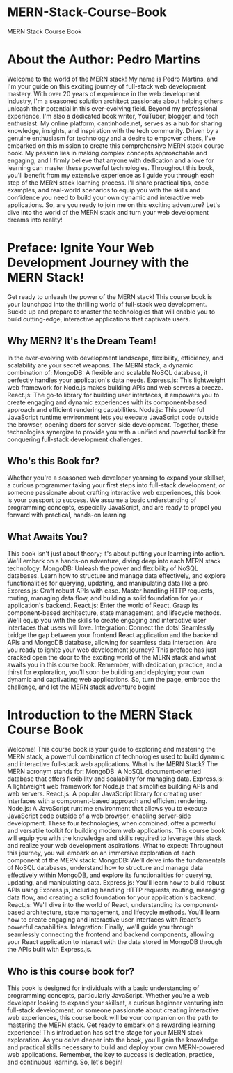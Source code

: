 # MERN-Stack-Course-Book
MERN Stack Course Book
# About the Author: Pedro Martins
Welcome to the world of the MERN stack! My name is Pedro Martins, and I'm your guide on this exciting journey of full-stack web development mastery.
With over 20 years of experience in the web development industry, I'm a seasoned solution architect passionate about helping others unleash their potential in this ever-evolving field. Beyond my professional experience, I'm also a dedicated book writer, YouTuber, blogger, and tech enthusiast. My online platform, cantinhode.net, serves as a hub for sharing knowledge, insights, and inspiration with the tech community.
Driven by a genuine enthusiasm for technology and a desire to empower others, I've embarked on this mission to create this comprehensive MERN stack course book. My passion lies in making complex concepts approachable and engaging, and I firmly believe that anyone with dedication and a love for learning can master these powerful technologies.
Throughout this book, you'll benefit from my extensive experience as I guide you through each step of the MERN stack learning process. I'll share practical tips, code examples, and real-world scenarios to equip you with the skills and confidence you need to build your own dynamic and interactive web applications.
So, are you ready to join me on this exciting adventure? Let's dive into the world of the MERN stack and turn your web development dreams into reality!

# Preface: Ignite Your Web Development Journey with the MERN Stack!
Get ready to unleash the power of the MERN stack! This course book is your launchpad into the thrilling world of full-stack web development. Buckle up and prepare to master the technologies that will enable you to build cutting-edge, interactive applications that captivate users.
## Why MERN? It's the Dream Team!
In the ever-evolving web development landscape, flexibility, efficiency, and scalability are your secret weapons. The MERN stack, a dynamic combination of:
MongoDB: A flexible and scalable NoSQL database, it perfectly handles your application's data needs.
Express.js: This lightweight web framework for Node.js makes building APIs and web servers a breeze.
React.js: The go-to library for building user interfaces, it empowers you to create engaging and dynamic experiences with its component-based approach and efficient rendering capabilities.
Node.js: This powerful JavaScript runtime environment lets you execute JavaScript code outside the browser, opening doors for server-side development.
Together, these technologies synergize to provide you with a unified and powerful toolkit for conquering full-stack development challenges.
## Who's this Book for?
Whether you're a seasoned web developer yearning to expand your skillset, a curious programmer taking your first steps into full-stack development, or someone passionate about crafting interactive web experiences, this book is your passport to success. We assume a basic understanding of programming concepts, especially JavaScript, and are ready to propel you forward with practical, hands-on learning.
## What Awaits You?
This book isn't just about theory; it's about putting your learning into action. We'll embark on a hands-on adventure, diving deep into each MERN stack technology:
MongoDB: Unleash the power and flexibility of NoSQL databases. Learn how to structure and manage data effectively, and explore functionalities for querying, updating, and manipulating data like a pro.
Express.js: Craft robust APIs with ease. Master handling HTTP requests, routing, managing data flow, and building a solid foundation for your application's backend.
React.js: Enter the world of React. Grasp its component-based architecture, state management, and lifecycle methods. We'll equip you with the skills to create engaging and interactive user interfaces that users will love.
Integration: Connect the dots! Seamlessly bridge the gap between your frontend React application and the backend APIs and MongoDB database, allowing for seamless data interaction.
Are you ready to ignite your web development journey?
This preface has just cracked open the door to the exciting world of the MERN stack and what awaits you in this course book. Remember, with dedication, practice, and a thirst for exploration, you'll soon be building and deploying your own dynamic and captivating web applications. So, turn the page, embrace the challenge, and let the MERN stack adventure begin!

# Introduction to the MERN Stack Course Book
Welcome! This course book is your guide to exploring and mastering the MERN stack, a powerful combination of technologies used to build dynamic and interactive full-stack web applications.
What is the MERN Stack?
The MERN acronym stands for:
MongoDB: A NoSQL document-oriented database that offers flexibility and scalability for managing data.
Express.js: A lightweight web framework for Node.js that simplifies building APIs and web servers.
React.js: A popular JavaScript library for creating user interfaces with a component-based approach and efficient rendering.
Node.js: A JavaScript runtime environment that allows you to execute JavaScript code outside of a web browser, enabling server-side development.
These four technologies, when combined, offer a powerful and versatile toolkit for building modern web applications. This course book will equip you with the knowledge and skills required to leverage this stack and realize your web development aspirations.
What to expect:
Throughout this journey, you will embark on an immersive exploration of each component of the MERN stack:
MongoDB: We'll delve into the fundamentals of NoSQL databases, understand how to structure and manage data effectively within MongoDB, and explore its functionalities for querying, updating, and manipulating data.
Express.js: You'll learn how to build robust APIs using Express.js, including handling HTTP requests, routing, managing data flow, and creating a solid foundation for your application's backend.
React.js: We'll dive into the world of React, understanding its component-based architecture, state management, and lifecycle methods. You'll learn how to create engaging and interactive user interfaces with React's powerful capabilities.
Integration: Finally, we'll guide you through seamlessly connecting the frontend and backend components, allowing your React application to interact with the data stored in MongoDB through the APIs built with Express.js.
## Who is this course book for?
This book is designed for individuals with a basic understanding of programming concepts, particularly JavaScript. Whether you're a web developer looking to expand your skillset, a curious beginner venturing into full-stack development, or someone passionate about creating interactive web experiences, this course book will be your companion on the path to mastering the MERN stack.
Get ready to embark on a rewarding learning experience!
This introduction has set the stage for your MERN stack exploration. As you delve deeper into the book, you'll gain the knowledge and practical skills necessary to build and deploy your own MERN-powered web applications.
Remember, the key to success is dedication, practice, and continuous learning. So, let's begin!